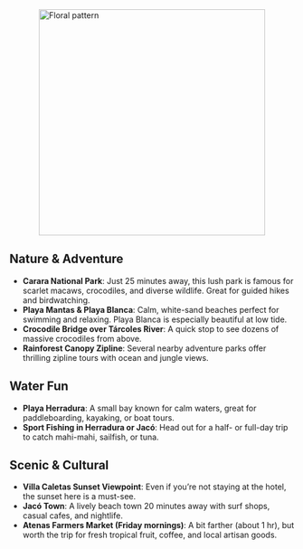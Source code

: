 ---
---
<img src="../assets/images/image6.png" alt="Floral pattern" width="400" style="display: block; margin: 0 auto;">

## Nature & Adventure

- **Carara National Park**: Just 25 minutes away, this lush park is famous for scarlet macaws, crocodiles, and diverse wildlife. Great for guided hikes and birdwatching.
- **Playa Mantas & Playa Blanca**: Calm, white-sand beaches perfect for swimming and relaxing. Playa Blanca is especially beautiful at low tide.
- **Crocodile Bridge over Tárcoles River**: A quick stop to see dozens of massive crocodiles from above.
- **Rainforest Canopy Zipline**: Several nearby adventure parks offer thrilling zipline tours with ocean and jungle views.

## Water Fun

- **Playa Herradura**: A small bay known for calm waters, great for paddleboarding, kayaking, or boat tours.
- **Sport Fishing in Herradura or Jacó**: Head out for a half- or full-day trip to catch mahi-mahi, sailfish, or tuna.

## Scenic & Cultural

- **Villa Caletas Sunset Viewpoint**: Even if you’re not staying at the hotel, the sunset here is a must-see.
- **Jacó Town**: A lively beach town 20 minutes away with surf shops, casual cafes, and nightlife.
- **Atenas Farmers Market (Friday mornings)**: A bit farther (about 1 hr), but worth the trip for fresh tropical fruit, coffee, and local artisan goods.

